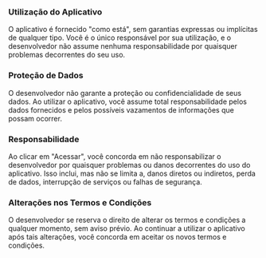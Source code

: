 ### Utilização do Aplicativo
O aplicativo é fornecido "como está", sem garantias expressas ou implícitas de qualquer tipo. Você é o único responsável por sua utilização, e o desenvolvedor não assume nenhuma responsabilidade por quaisquer problemas decorrentes do seu uso.

### Proteção de Dados
O desenvolvedor não garante a proteção ou confidencialidade de seus dados. Ao utilizar o aplicativo, você assume total responsabilidade pelos dados fornecidos e pelos possíveis vazamentos de informações que possam ocorrer.

### Responsabilidade
Ao clicar em "Acessar", você concorda em não responsabilizar o desenvolvedor por quaisquer problemas ou danos decorrentes do uso do aplicativo. Isso inclui, mas não se limita a, danos diretos ou indiretos, perda de dados, interrupção de serviços ou falhas de segurança.

### Alterações nos Termos e Condições
O desenvolvedor se reserva o direito de alterar os termos e condições a qualquer momento, sem aviso prévio. Ao continuar a utilizar o aplicativo após tais alterações, você concorda em aceitar os novos termos e condições. 
